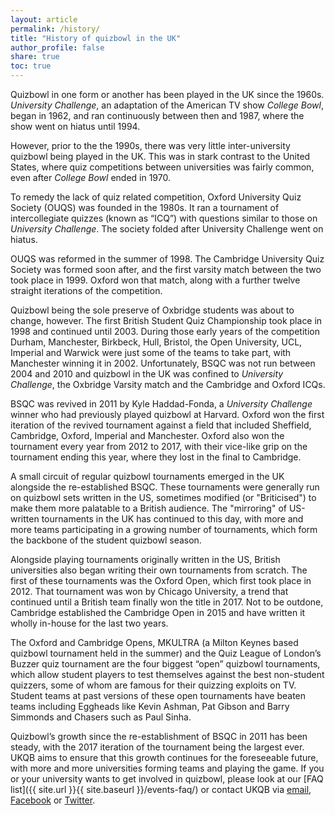 ```yaml
---
layout: article
permalink: /history/
title: "History of quizbowl in the UK"
author_profile: false
share: true
toc: true
---
```


Quizbowl in one form or another has been played in the UK since the 1960s. *University Challenge*, an adaptation of the American TV show *College Bowl*, began in 1962, and ran continuously between then and 1987, where the show went on hiatus until 1994. 

However, prior to the the 1990s, there was very little inter-university quizbowl being played in the UK. This was in stark contrast to the United States, where quiz competitions between universities was fairly common, even after *College Bowl* ended in 1970.

To remedy the lack of quiz related competition, Oxford University Quiz Society (OUQS) was founded in the 1980s. It ran a tournament of intercollegiate quizzes (known as “ICQ”) with questions similar to those on *University Challenge*. The society folded after University Challenge went on hiatus.  

OUQS was reformed in the summer of 1998. The Cambridge University Quiz Society was formed soon after, and the first varsity match between the two took place in 1999. Oxford won that match, along with a further twelve straight iterations of the competition. 

Quizbowl being the sole preserve of Oxbridge students was about to change, however. The first British Student Quiz Championship took place in 1998 and continued until 2003. During those early years of the competition Durham, Manchester, Birkbeck, Hull, Bristol, the Open University, UCL, Imperial and Warwick were just some of the teams to take part, with Manchester winning it in 2002. Unfortunately, BSQC was not run between 2004 and 2010 and quizbowl in the UK was confined to *University Challenge*, the Oxbridge Varsity match and the Cambridge and Oxford ICQs.

BSQC was revived in 2011 by Kyle Haddad-Fonda, a *University Challenge* winner who had previously played quizbowl at Harvard. Oxford won the first iteration of the revived tournament against a field that included Sheffield, Cambridge, Oxford, Imperial and Manchester. Oxford also won the tournament every year from 2012 to 2017, with their vice-like grip on the tournament ending this year, where they lost in the final to Cambridge.

A small circuit of regular quizbowl tournaments emerged in the UK alongside the re-established BSQC. These tournaments were generally run on quizbowl sets written in the US, sometimes modified (or "Briticised") to make them more palatable to a British audience. The "mirroring" of US-written tournaments in the UK has continued to this day, with more and more teams participating in a growing number of tournaments, which form the backbone of the student quizbowl season. 

Alongside playing tournaments originally written in the US, British universities also began writing their own tournaments from scratch. The first of these tournaments was the Oxford Open, which first took place in 2012. That tournament was won by Chicago University, a trend that continued until a British team finally won the title in 2017. Not to be outdone, Cambridge established the Cambridge Open in 2015 and have written it wholly in-house for the last two years. 

The Oxford and Cambridge Opens, MKULTRA (a Milton Keynes based quizbowl tournament held in the summer) and the Quiz League of London’s Buzzer quiz tournament are the four biggest “open” quizbowl tournaments, which allow student players to test themselves against the best non-student quizzers, some of whom are famous for their quizzing exploits on TV. Student teams at past versions of these open tournaments have beaten teams including Eggheads like Kevin Ashman, Pat Gibson and Barry Simmonds and Chasers such as Paul Sinha. 

Quizbowl’s growth since the re-establishment of BSQC in 2011 has been steady, with the 2017 iteration of the tournament being the largest ever. UKQB aims to ensure that this growth continues for the foreseeable future, with more and more universities forming teams and playing the game. If you or your university wants to get involved in quizbowl, please look at our [FAQ list]({{ site.url }}{{ site.baseurl }}/events-faq/) or contact UKQB via [email](contact@quizbowl.co.uk), [Facebook](https://www.facebook.com/quizbowluk/) or [Twitter](https://twitter.com/BritishQuizbowl).    
